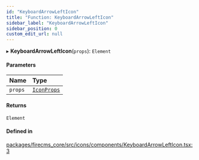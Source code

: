 ```yaml
---
id: "KeyboardArrowLeftIcon"
title: "Function: KeyboardArrowLeftIcon"
sidebar_label: "KeyboardArrowLeftIcon"
sidebar_position: 0
custom_edit_url: null
---
```


▸ **KeyboardArrowLeftIcon**(`props`): `Element`

#### Parameters

| Name | Type |
| :------ | :------ |
| `props` | [`IconProps`](../types/IconProps.md) |

#### Returns

`Element`

#### Defined in

[packages/firecms_core/src/icons/components/KeyboardArrowLeftIcon.tsx:3](https://github.com/FireCMSco/firecms/blob/d45f3739/packages/firecms_core/src/icons/components/KeyboardArrowLeftIcon.tsx#L3)

